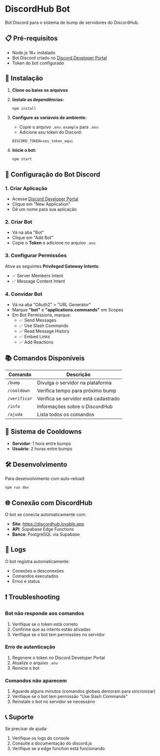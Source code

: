 # DiscordHub Bot

Bot Discord para o sistema de bump de servidores do DiscordHub.

## 📋 Pré-requisitos

- Node.js 16+ instalado
- Bot Discord criado no [Discord Developer Portal](https://discord.com/developers/applications)
- Token do bot configurado

## 🚀 Instalação

1. **Clone ou baixe os arquivos**
2. **Instale as dependências:**
   ```bash
   npm install
   ```

3. **Configure as variáveis de ambiente:**
   - Copie o arquivo `.env.example` para `.env`
   - Adicione seu token do Discord:
   ```env
   DISCORD_TOKEN=seu_token_aqui
   ```

4. **Inicie o bot:**
   ```bash
   npm start
   ```

## 🔧 Configuração do Bot Discord

### 1. Criar Aplicação
- Acesse [Discord Developer Portal](https://discord.com/developers/applications)
- Clique em "New Application"
- Dê um nome para sua aplicação

### 2. Criar Bot
- Vá na aba "Bot"
- Clique em "Add Bot"
- Copie o **Token** e adicione no arquivo `.env`

### 3. Configurar Permissões
Ative as seguintes **Privileged Gateway Intents**:
- ✅ Server Members Intent
- ✅ Message Content Intent

### 4. Convidar Bot
- Vá na aba "OAuth2" > "URL Generator"
- Marque **"bot"** e **"applications.commands"** em Scopes
- Em Bot Permissions, marque:
  - ✅ Send Messages
  - ✅ Use Slash Commands
  - ✅ Read Message History
  - ✅ Embed Links
  - ✅ Add Reactions

## 📚 Comandos Disponíveis

| Comando | Descrição |
|---------|-----------|
| `/bump` | Divulga o servidor na plataforma |
| `/cooldown` | Verifica tempo para próximo bump |
| `/verificar` | Verifica se servidor está cadastrado |
| `/info` | Informações sobre o DiscordHub |
| `/ajuda` | Lista todos os comandos |

## 🔄 Sistema de Cooldowns

- **Servidor**: 1 hora entre bumps
- **Usuário**: 2 horas entre bumps

## 🛠️ Desenvolvimento

Para desenvolvimento com auto-reload:
```bash
npm run dev
```

## 🌐 Conexão com DiscordHub

O bot se conecta automaticamente com:
- **Site**: https://discordhub.lovable.app
- **API**: Supabase Edge Functions
- **Banco**: PostgreSQL via Supabase

## 📝 Logs

O bot registra automaticamente:
- Conexões e desconexões
- Comandos executados
- Erros e status

## ❗ Troubleshooting

### Bot não responde aos comandos
1. Verifique se o token está correto
2. Confirme que as intents estão ativadas
3. Verifique se o bot tem permissões no servidor

### Erro de autenticação
1. Regenere o token no Discord Developer Portal
2. Atualize o arquivo `.env`
3. Reinicie o bot

### Comandos não aparecem
1. Aguarde alguns minutos (comandos globais demoram para sincronizar)
2. Verifique se o bot tem permissão "Use Slash Commands"
3. Reinstale o bot no servidor se necessário

## 📞 Suporte

Se precisar de ajuda:
1. Verifique os logs do console
2. Consulte a documentação do discord.js
3. Verifique se a edge function está funcionando